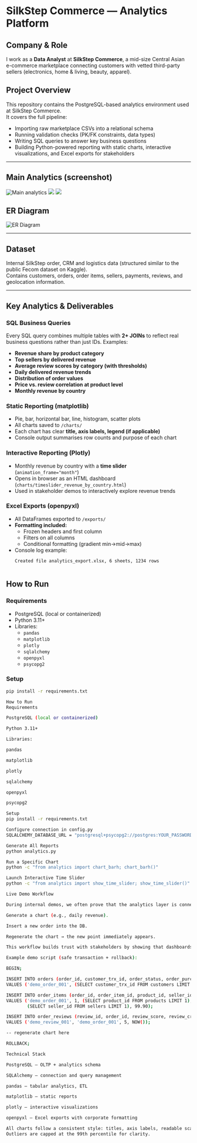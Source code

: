 # SilkStep Commerce — Analytics Platform

## Company & Role
I work as a **Data Analyst** at **SilkStep Commerce**, a mid-size Central Asian e-commerce marketplace connecting customers with vetted third-party sellers (electronics, home & living, beauty, apparel).

## Project Overview
This repository contains the PostgreSQL-based analytics environment used at SilkStep Commerce.  
It covers the full pipeline:

- Importing raw marketplace CSVs into a relational schema  
- Running validation checks (PK/FK constraints, data types)  
- Writing SQL queries to answer key business questions  
- Building Python-powered reporting with static charts, interactive visualizations, and Excel exports for stakeholders  

---

## Main Analytics (screenshot)

![Main analytics](images/01_pie_revenue_by_category.png) 
![](images/02_bar_top_sellers_by_revenue.png)
![](images/03_barh_avg_review_by_category.png)

## ER Diagram

![ER Diagram](er/er-diagram.png)

---

## Dataset
Internal SilkStep order, CRM and logistics data (structured similar to the public Fecom dataset on Kaggle).  
Contains customers, orders, order items, sellers, payments, reviews, and geolocation information.

---

## Key Analytics & Deliverables

### SQL Business Queries
Every SQL query combines multiple tables with **2+ JOINs** to reflect real business questions rather than just IDs. Examples:

- **Revenue share by product category**  
- **Top sellers by delivered revenue**  
- **Average review scores by category (with thresholds)**  
- **Daily delivered revenue trends**  
- **Distribution of order values**  
- **Price vs. review correlation at product level**  
- **Monthly revenue by country**

### Static Reporting (matplotlib)
- Pie, bar, horizontal bar, line, histogram, scatter plots  
- All charts saved to `/charts/`  
- Each chart has clear **title, axis labels, legend (if applicable)**  
- Console output summarises row counts and purpose of each chart  

### Interactive Reporting (Plotly)
- Monthly revenue by country with a **time slider** (`animation_frame="month"`)  
- Opens in browser as an HTML dashboard (`charts/timeslider_revenue_by_country.html`)  
- Used in stakeholder demos to interactively explore revenue trends  

### Excel Exports (openpyxl)
- All DataFrames exported to `/exports/`  
- **Formatting included:**  
  - Frozen headers and first column  
  - Filters on all columns  
  - Conditional formatting (gradient min→mid→max)  
- Console log example:  
  ```text
  Created file analytics_export.xlsx, 6 sheets, 1234 rows


## How to Run

### Requirements
- PostgreSQL (local or containerized)  
- Python 3.11+  
- Libraries:  
  - `pandas`  
  - `matplotlib`  
  - `plotly`  
  - `sqlalchemy`  
  - `openpyxl`  
  - `psycopg2`  

### Setup
```bash
pip install -r requirements.txt

How to Run
Requirements

PostgreSQL (local or containerized)

Python 3.11+

Libraries:

pandas

matplotlib

plotly

sqlalchemy

openpyxl

psycopg2

Setup
pip install -r requirements.txt

Configure connection in config.py
SQLALCHEMY_DATABASE_URL = "postgresql+psycopg2://postgres:YOUR_PASSWORD@127.0.0.1:5433/fecomdb"

Generate All Reports
python analytics.py

Run a Specific Chart
python -c "from analytics import chart_barh; chart_barh()"

Launch Interactive Time Slider
python -c "from analytics import show_time_slider; show_time_slider()"

Live Demo Workflow

During internal demos, we often prove that the analytics layer is connected to live production data:

Generate a chart (e.g., daily revenue).

Insert a new order into the DB.

Regenerate the chart → the new point immediately appears.

This workflow builds trust with stakeholders by showing that dashboards update directly from transactions.

Example demo script (safe transaction + rollback):

BEGIN;

INSERT INTO orders (order_id, customer_trx_id, order_status, order_purchase_timestamp)
VALUES ('demo_order_001', (SELECT customer_trx_id FROM customers LIMIT 1), 'delivered', NOW());

INSERT INTO order_items (order_id, order_item_id, product_id, seller_id, price)
VALUES ('demo_order_001', 1, (SELECT product_id FROM products LIMIT 1),
        (SELECT seller_id FROM sellers LIMIT 1), 99.90);

INSERT INTO order_reviews (review_id, order_id, review_score, review_creation_date)
VALUES ('demo_review_001', 'demo_order_001', 5, NOW());

-- regenerate chart here

ROLLBACK;

Technical Stack

PostgreSQL — OLTP + analytics schema

SQLAlchemy — connection and query management

pandas — tabular analytics, ETL

matplotlib — static reports

plotly — interactive visualizations

openpyxl — Excel exports with corporate formatting

All charts follow a consistent style: titles, axis labels, readable scales, and legends where appropriate.
Outliers are capped at the 99th percentile for clarity.
